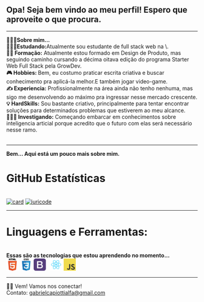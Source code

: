 <h2>Opa! Seja bem vindo ao meu perfil! Espero que aproveite o que procura.</h2>
<hr>
<strong>👨🏻‍💻Sobre mim...</strong><br>
<strong>👩🏽‍💻Estudando:</strong>Atualmente sou estudante de full stack web na </Growdev>\.<br>
<strong>🧑‍🎓 Formação:</strong> Atualmente estou formado em Design de Produto, mas seguindo caminho cursando a décima oitava edição do programa Starter Web Full Stack pela GrowDev.<br>
<strong>🎮 Hobbies: </strong> Bem, eu costumo praticar escrita criativa e buscar conhecimento pra aplicá-la melhor.E também jogar video-game.<br>
<strong>✍️ Experiencia:</strong> Profissionalmente na área ainda não tenho nenhuma, mas sigo me desenvolvendo ao máximo pra ingressar nesse mercado crescente.<br>
<strong>💡  HardSkills:</strong> Sou bastante criativo, principalmente para tentar encontrar soluções para determinados problemas que estiverem ao meu alcance.<br>
<strong>👨🏻‍💻 Investigando:</strong> Começando embarcar em conhecimentos sobre inteligencia articial porque acredito que o futuro com elas será necessário nesse ramo.<br>
<br>

<hr>
<strong>Bem... Aqui está um pouco mais sobre mim.</strong> <br>

<strong><h1>GitHub Estatísticas</h1></strong><br>
[![card](https://github-readme-stats.vercel.app/api?username=gabrielcapiotti&theme=dark)](https://github.com/anuraghazra/github-readme-stats)
[![iuricode](https://github-readme-stats.vercel.app/api/top-langs/?username=iuricode&hide=html&layout=compact&theme=dark)](https://github.com/anuraghazra/github-readme-stats)



<hr>
<strong><h1>Linguagens e Ferramentas:</h1></strong> <br> 
<strong>Essas são as tecnologias que estou aprendendo no momento...</strong> <br>
<code><img height="32" src="https://raw.githubusercontent.com/github/explore/80688e429a7d4ef2fca1e82350fe8e3517d3494d/topics/html/html.png" alt="HTML5"/></code>
<code><img height="32" src="https://raw.githubusercontent.com/github/explore/80688e429a7d4ef2fca1e82350fe8e3517d3494d/topics/css/css.png" alt="CSS"/></code> 
<code><img height="32" src="https://raw.githubusercontent.com/github/explore/80688e429a7d4ef2fca1e82350fe8e3517d3494d/topics/bootstrap/bootstrap.png" alt="Bootstrap"/> </code> 
<code><img height="32" src="https://raw.githubusercontent.com/github/explore/80688e429a7d4ef2fca1e82350fe8e3517d3494d/topics/react/react.png" alt="React"/></code> 
<code><img height="32" src="https://raw.githubusercontent.com/github/explore/80688e429a7d4ef2fca1e82350fe8e3517d3494d/topics/javascript/javascript.png" alt="Javascript"/></code>

<hr>

 

🤝🏻  Vem! Vamos nos conectar!<br>
Contato: gabrielcapiottialfa@gmail.com
